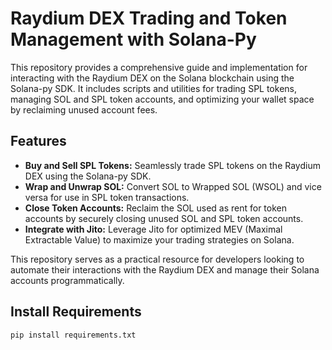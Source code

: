 
# Raydium DEX Trading and Token Management with Solana-Py

This repository provides a comprehensive guide and implementation for interacting with the Raydium DEX on the Solana blockchain using the Solana-py SDK. It includes scripts and utilities for trading SPL tokens, managing SOL and SPL token accounts, and optimizing your wallet space by reclaiming unused account fees.

## Features
- **Buy and Sell SPL Tokens:** Seamlessly trade SPL tokens on the Raydium DEX using the Solana-py SDK.
- **Wrap and Unwrap SOL:** Convert SOL to Wrapped SOL (WSOL) and vice versa for use in SPL token transactions.
- **Close Token Accounts:** Reclaim the SOL used as rent for token accounts by securely closing unused SOL and SPL token accounts.
- **Integrate with Jito:** Leverage Jito for optimized MEV (Maximal Extractable Value) to maximize your trading strategies on Solana.

This repository serves as a practical resource for developers looking to automate their interactions with the Raydium DEX and manage their Solana accounts programmatically.


## Install Requirements 

```bash
pip install requirements.txt
``` 


